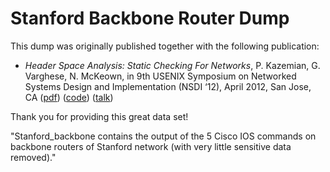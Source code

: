 Stanford Backbone Router Dump
===========

This dump was originally published together with the following publication:

 * *Header Space Analysis: Static Checking For Networks*, P. Kazemian, G. Varghese, N. McKeown, in 9th USENIX Symposium on Networked Systems Design and Implementation (NSDI ‘12), April 2012, San Jose, CA ([pdf](http://yuba.stanford.edu/~peyman/docs/headerspace-nsdi12.pdf)) ([code](https://bitbucket.org/peymank/hassel-public/wiki/Home)) ([talk](https://www.usenix.org/conference/nsdi12/technical-sessions/presentation/kazemian))


Thank you for providing this great data set!


"Stanford_backbone contains the output of the 5 Cisco IOS commands on backbone routers of Stanford network (with very little sensitive data removed)."


